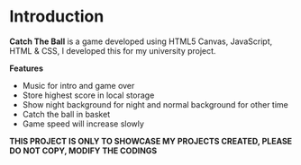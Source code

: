 Introduction
============

**Catch The Ball** is a game developed using HTML5 Canvas, JavaScript, HTML & CSS, I developed this for my university project.

**Features**
- Music for intro and game over
- Store highest score in local storage
- Show night background for night and normal background for other time
- Catch the ball in basket
- Game speed will increase slowly

**THIS PROJECT IS ONLY TO SHOWCASE MY PROJECTS CREATED, PLEASE DO NOT COPY, MODIFY THE CODINGS**
